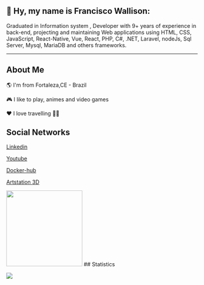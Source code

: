 ## 👋  Hy, my name is Francisco Wallison:

Graduated in Information system
, Developer with 9+ years of experience in back-end, projecting and maintaining Web applications using HTML, CSS, JavaScript, React-Native, Vue, React, PHP, C#, .NET, Laravel, nodeJs, Sql Server, Mysql, MariaDB and others frameworks.
_______________________
## About Me

🌎 I'm from Fortaleza,CE - Brazil

🎮 I like to play, animes and video games

❤️ I love travelling 🛫🛬

## Social Networks

[Linkedin](https://www.linkedin.com/in/wallison-francisco)

[Youtube](https://www.youtube.com/channel/UCg7y9gwz_X-APd66kqs5sMg)

[Docker-hub](https://hub.docker.com/u/chicowall)

[Artstation 3D](https://franciscowallison8.artstation.com)

<img src="https://www.codewars.com/users/FranciscoWallison/badges/micro" width="200" />
## Statistics

<p align="center">
    <img align="left"  src="https://github-readme-streak-stats.herokuapp.com/?user=FranciscoWallison&theme=midnight-purple&count_private=true&show_icons=true&title_color=6e40c9&icon_color=6e40c9&line_height=20"/>
</p>

<br/>


